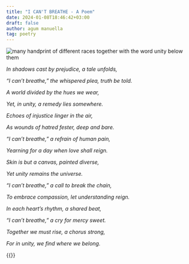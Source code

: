 ```yaml
---
title: "I CAN'T BREATHE - A Poem"
date: 2024-01-08T18:46:42+03:00
draft: false
author: agum manuella
tag: poetry
---
```



![many handprint of different races together with the word unity below them](/images/vecteezy_stop-racism-icon-motivational-poster-against-racism-and_7644433.jpg "stop racism icon by - Adnan Rusdi on vecteezy")

*In shadows cast by prejudice, a tale unfolds,*

*“I can’t breathe,” the whispered plea, truth be told.*

*A world divided by the hues we wear,*

*Yet, in unity, a remedy lies somewhere.*

*Echoes of injustice linger in the air,*

*As wounds of hatred fester, deep and bare.*

*“I can’t breathe,” a refrain of human pain,*

*Yearning for a day when love shall reign.*

*Skin is but a canvas, painted diverse,*

*Yet unity remains the universe.*

*“I can’t breathe,” a call to break the chain,*

*To embrace compassion, let understanding reign.*

*In each heart’s rhythm, a shared beat,*

*“I can’t breathe,” a cry for mercy sweet.*

*Together we must rise, a chorus strong,*

*For in unity, we find where we belong.*






{{<mini-toc>}}
